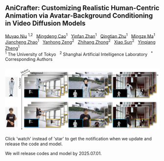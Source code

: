 

  <h2>AniCrafter: Customizing Realistic Human-Centric Animation via Avatar-Background Conditioning in Video Diffusion Models </h2>
<div>
    <a href='https://myniuuu.github.io/' target='_blank'>Muyao Niu</a> <sup>1,2</sup> &nbsp;
    <a href='' target='_blank'>Mingdeng Cao</a><sup>1</sup> &nbsp;
    <a href='' target='_blank'>Yinfan Zhan</a><sup>1</sup> &nbsp;
    <a href='' target='_blank'>Qingtian Zhu</a><sup>1</sup> &nbsp; 
    <a href='' target='_blank'>Mingze Ma</a><sup>1</sup> &nbsp;
    <a href='' target='_blank'>Jiancheng Zhao</a><sup>1</sup> &nbsp; 
    <a href='' target='_blank'>Yanhong Zeng</a><sup>2</sup> &nbsp; 
    <a href='' target='_blank'>Zhihang Zhong</a><sup>2</sup> &nbsp; 
    <a href='' target='_blank'>Xiao Sun</a><sup>2</sup> &nbsp; 
    <a href='' target='_blank'>Yinqiang Zheng</a><sup>1</sup> &nbsp; 
</div>
<div>
    <sup>1</sup> The University of Tokyo &nbsp; <sup>2</sup> Shanghai Artificial Intelligence Laboratory &nbsp; <sup>*</sup> Corresponding Authors &nbsp; 
</div>



<div align="center">
  <h3>
    <img src="assets/teaser_small.jpg"/>
  </h3>
</div>




Click 'watch' instead of 'star' to get the notification when we update and release the code and model.

We will release codes and model by 2025.07.01.